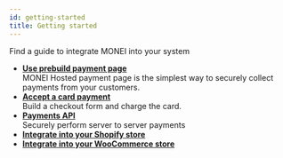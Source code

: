 ```yaml
---
id: getting-started
title: Getting started
---
```


Find a guide to integrate MONEI into your system

- **[Use prebuild payment page](use-prebuild-payment-page.mdx)**  
  MONEI Hosted payment page is the simplest way to securely collect payments from your customers.
- **[Accept a card payment](accept-card-payment.mdx)**  
  Build a checkout form and charge the card.
- **[Payments API](payments-api.mdx)**  
  Securely perform server to server payments
- **[Integrate into your Shopify store](shopify-integration.mdx)**
- **[Integrate into your WooCommerce store](woocommerce-integration.mdx)**
